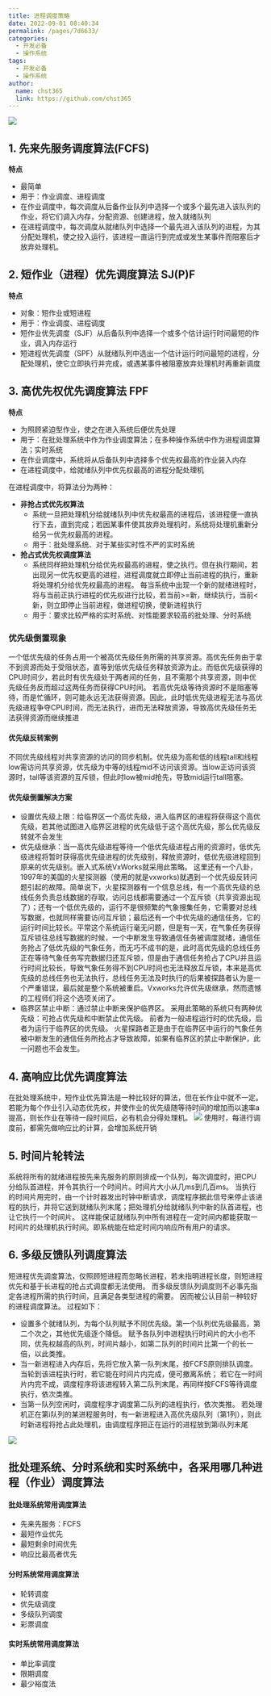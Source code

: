 ```yaml
---
title: 进程调度策略
date: 2022-09-01 08:40:34
permalink: /pages/7d6633/
categories: 
  - 开发必备
  - 操作系统
tags: 
  - 开发必备
  - 操作系统
author: 
  name: chst365
  link: https://github.com/chst365
---
```

![](https://cdn.jsdelivr.net/gh/chst365/bolgImgs/imgs/topImgs/83.jpg)
## 1. 先来先服务调度算法(FCFS)
**特点**
- 最简单
- 用于：作业调度、进程调度
- 在作业调度中，每次调度从后备作业队列中选择一个或多个最先进入该队列的作业，将它们调入内存，分配资源、创建进程，放入就绪队列
- 在进程调度中，每次调度从就绪队列中选择一个最先进入该队列的进程，为其分配处理机，使之投入运行，该进程一直运行到完成或发生某事件而阻塞后才放弃处理机。

## 2. 短作业（进程）优先调度算法 SJ(P)F
**特点**
- 对象：短作业或短进程
- 用于：作业调度、进程调度
- 短作业优先调度（SJF）从后备队列中选择一个或多个估计运行时间最短的作业，调入内存运行
- 短进程优先调度（SPF）从就绪队列中选出一个估计运行时间最短的进程，分配处理机，使它立即执行并完成，或遇某事件被阻塞放弃处理机时再重新调度

## 3. 高优先权优先调度算法 FPF
**特点**
- 为照顾紧迫型作业，使之在进入系统后便优先处理
- 用于：在批处理系统中作为作业调度算法；在多种操作系统中作为进程调度算法；实时系统
- 在作业调度中，系统将从后备队列中选择多个优先权最高的作业装入内存
- 在进程调度中，给就绪队列中优先权最高的进程分配处理机

在进程调度中，将算法分为两种：
- **非抢占式优先权算法** 
    - 系统一旦把处理机分给就绪队列中优先权最高的进程后，该进程便一直执行下去，直到完成；若因某事件使其放弃处理机时，系统将处理机重新分给另一优先权最高的进程。
    - 用于：批处理系统、对于某些实时性不严的实时系统
- **抢占式优先权调度算法**
    - 系统同样把处理机分给优先权最高的进程，使之执行。但在执行期间，若出现另一优先权更高的进程，进程调度就立即停止当前进程的执行，重新将处理机分给优先权最高的进程。
      每当系统中出现一个新的就绪进程时，将与当前正执行进程的优先权进行比较，若当前>=新，继续执行，当前<新，则立即停止当前进程，做进程切换，使新进程执行
    - 用于：要求比较严格的实时系统、对性能要求较高的批处理、分时系统

### 优先级倒置现象
一个低优先级的任务占用一个被高优先级任务所需的共享资源。高优先任务由于拿不到资源而处于受阻状态，直等到低优先级任务释放资源为止。而低优先级获得的CPU时间少，若此时有优先级处于两者间的任务，且不需那个共享资源，则中优先级任务反而超过这两任务而获得CPU时间。
若高优先级等待资源时不是阻塞等待，而是忙循环，则可能永远无法获得资源。因此，此时低优先级进程无法与高优先级进程争夺CPU时间，而无法执行，进而无法释放资源，导致高优先级任务无法获得资源而继续推进
#### 优先级反转案例
不同优先级线程对共享资源的访问的同步机制。优先级为高和低的线程tall和线程low需访问共享资源，优先级为中等的线程mid不访问该资源。当low正访问该资源时，tall等该资源的互斥锁，但此时low被mid抢先，导致mid运行tall阻塞。
#### 优先级倒置解决方案
- 设置优先级上限：给临界区一个高优先级，进入临界区的进程将获得这个高优先级，若其他试图进入临界区进程的优先级低于这个高优先级，那么优先级反转就不会发生
- 优先级继承：当一高优先级进程等待一个低优先级进程占用的资源时，低优先级进程将暂时获得高优先级进程的优先级别，释放资源时，低优先级进程回到原来的优先级别。嵌入式系统VxWorks就采用此策略。
        这里还有一个八卦，1997年的美国的火星探测器（使用的就是vxworks)就遇到一个优先级反转问题引起的故障。简单说下，火星探测器有一个信息总线，有一个高优先级的总线任务负责总线数据的存取，访问总线都需要通过一个互斥锁（共享资源出现了）；还有一个低优先级的，运行不是很频繁的气象搜集任务，它需要对总线写数据，也就同样需要访问互斥锁；最后还有一个中优先级的通信任务，它的运行时间比较长。平常这个系统运行毫无问题，但是有一天，在气象任务获得互斥锁往总线写数据的时候，一个中断发生导致通信任务被调度就绪，通信任务抢占了低优先级的气象任务，而无巧不成书的是，此时高优先级的总线任务正在等待气象任务写完数据归还互斥锁，但是由于通信任务抢占了CPU并且运行时间比较长，导致气象任务得不到CPU时间也无法释放互斥锁，本来是高优先级的总线任务也无法执行，总线任务无法及时执行的后果被探路者认为是一个严重错误，最后就是整个系统被重启。Vxworks允许优先级继承，然而遗憾的工程师们将这个选项关闭了。
- 临界区禁止中断：通过禁止中断来保护临界区。
    采用此策略的系统只有两种优先级：可抢占优先级和中断禁止优先级。
    前者为一般进程运行时的优先级，后者为运行于临界区的优先级。
    火星探路者正是由于在临界区中运行的气象任务被中断发生的通信任务所抢占才导致故障，如果有临界区的禁止中断保护，此一问题也不会发生。

## 4. 高响应比优先调度算法
在批处理系统中，短作业优先算法是一种比较好的算法，但在长作业中就不一定。若能为每个作业引入动态优先权，并使作业的优先级随等待时间的增加而以速率a提高，则长作业在等待一段时间后，必有机会分得处理机。
![](https://img-blog.csdn.net/20180922085248936?watermark/2/text/aHR0cHM6Ly9ibG9nLmNzZG4ubmV0L3FxXzM1NjQyMDM2/font/5a6L5L2T/fontsize/400/fill/I0JBQkFCMA==/dissolve/70)
使用时，每进行调度前，都需先做响应比的计算，会增加系统开销
## 5. 时间片轮转法
系统将所有的就绪进程按先来先服务的原则排成一个队列，每次调度时，把CPU分给队首进程，并令其执行一个时间片。时间片大小从几ms到几百ms。
当执行的时间片用完时，由一个计时器发出时钟中断请求，调度程序据此信号来停止该进程的执行，并将它送到就绪队列末尾；把处理机分给就绪队列中新的队首进程，也让它执行一个时间片。
这样能保证就绪队列中所有进程在一定时间内都能获取一时间片的处理机执行时间。即系统能在给定时间内响应所有用户的请求。

## 6. 多级反馈队列调度算法
短进程优先调度算法，仅照顾短进程而忽略长进程，若未指明进程长度，则短进程优先和基于长进程的抢占式调度都无法使用。
而多级反馈队列调度则不必事先指定各进程所需的执行时间，且满足各类型进程的需要。
因而被公认目前一种较好的进程调度算法。
过程如下：
- 设置多个就绪队列，为每个队列赋予不同优先级。第一个队列优先级最高，第二个次之，其他优先级逐个降低。
    赋予各队列中进程执行时间片的大小也不同，优先权越高的队列，时间片越小，如第二队列的时间片比第一个的长一倍，以此类推。
- 当一新进程进入内存后，先将它放入第一队列末尾，按FCFS原则排队调度。当轮到该进程执行时，若它能在时间片内完成，便可撤离系统；
    若它在一时间片内完不成，调度程序将该进程转入第二队列末尾，再同样按FCFS等待调度执行，依次类推。
- 当第一队列空闲时，调度程序才调度第二队列的进程执行，依次类推。
    若处理机正在第i队列的某进程服务时，有一新进程进入高优先级队列（第1列），则此时新进程将抢占此处理机，由调度程序把正在运行的进程放到第i队列末尾

![](https://img-blog.csdn.net/20180922085249110?watermark/2/text/aHR0cHM6Ly9ibG9nLmNzZG4ubmV0L3FxXzM1NjQyMDM2/font/5a6L5L2T/fontsize/400/fill/I0JBQkFCMA==/dissolve/70)

## 批处理系统、分时系统和实时系统中，各采用哪几种进程（作业）调度算法
#### 批处理系统常用调度算法
- 先来先服务：FCFS
- 最短作业优先
- 最短剩余时间优先
- 响应比最高者优先
#### 分时系统常用调度算法
- 轮转调度
- 优先级调度
- 多级队列调度
- 彩票调度
#### 实时系统常用调度算法
- 单比率调度
- 限期调度
- 最少裕度法